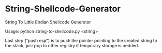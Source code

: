 # String-Shellcode-Generator
String To Little Endian Shellcode Generator

Usage: python string-to-shellcode.py \<string\>

Last step ("push esp") is to push the pointer pointing to the created string to the stack, just pop to other registry if temporary storage is nedded.
